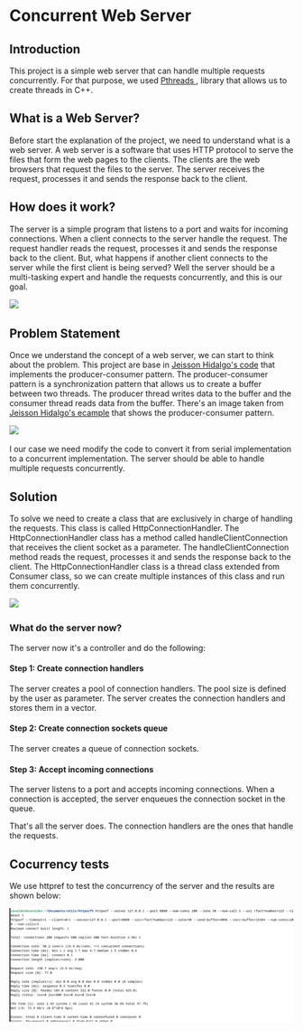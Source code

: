 # Concurrent Web Server

## Introduction
This project is a simple web server that can handle multiple requests concurrently. For that purpose, we used <a href="https://es.wikipedia.org/wiki/Pthreads"> Pthreads ,</a> library that allows us to create threads in C++. 

## What is a Web Server?
Before start the explanation of the project, we need to understand what is a web server. A web server is a software that uses HTTP protocol to serve the files that form the web pages to the clients. The clients are the web browsers that request the files to the server. The server receives the request, processes it and sends the response back to the client.

## How does it work?
The server is a simple program that listens to a port and waits for incoming connections. When a client connects to the server handle the request. The request handler reads the request, processes it and sends the response back to the client. But, what happens if another client connects to the server while the first client is being served? Well the server should be a multi-tasking expert and handle the requests concurrently, and this is our goal.

<img src="https://res.cloudinary.com/djiafuqdd/image/upload/v1726725146/client-server_xpdc5a.png">


## Problem Statement
Once we understand the concept of a web server, we can start to think about the problem. This project are base in <a href="https://jeisson.ecci.ucr.ac.cr/concurrente/2021b/ejemplos/#prod_cons_pattern"> Jeisson Hidalgo's code</a> that implements the producer-consumer pattern. The producer-consumer pattern is a synchronization pattern that allows us to create a buffer between two threads. The producer thread writes data to the buffer and the consumer thread reads data from the buffer. There's an image taken from <a href="https://jeisson.ecci.ucr.ac.cr/concurrente/2021b/ejemplos/#prod_cons_pattern"> Jeisson Hidalgo's ecample</a> that shows the producer-consumer pattern.

<img src="https://jeisson.ecci.ucr.ac.cr/concurrente/2021b/ejemplos/taskc/prod_cons_pattern/design/network_simulation_given.svg">

I our case we need modify the code to convert it from serial implementation to a concurrent implementation. The server should be able to handle multiple requests concurrently.

## Solution
To solve we need to create a class that are exclusively in charge of handling the requests. This class is called HttpConnectionHandler. The HttpConnectionHandler class has a method called handleClientConnection that receives the client socket as a parameter. The handleClientConnection method reads the request, processes it and sends the response back to the client. The HttpConnectionHandler class is a thread class extended from Consumer class, so we can create multiple instances of this class and run them concurrently.


<img src="https://res.cloudinary.com/djiafuqdd/image/upload/v1727575929/a7a5a78b-44cf-471d-b3b4-e08cb8897241.png">

### What do the server now?
The server now it's a controller and do the following:

#### Step 1: Create connection handlers
The server creates a pool of connection handlers. The pool size is defined by the user as parameter. The server creates the connection handlers and stores them in a vector.

#### Step 2: Create connection sockets queue
The server creates a queue of connection sockets.

#### Step 3: Accept incoming connections
The server listens to a port and accepts incoming connections. When a connection is accepted, the server enqueues the connection socket in the queue.

That's all the server does. The connection handlers are the ones that handle the requests.

## Cocurrency tests

We use httpref to test the concurrency of the server and the results are shown below:

<img src="./design/img/tests.png">

